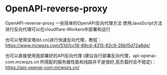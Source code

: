 # OpenAPI-reverse-proxy
OpenAPI-reverse-proxy 一些简单的OpenAPI反向代理方法
使用JavaScript方法进行反向代理可以在cloudflare-Workers中部署和运行

也可以使用宝塔(bt.cn)进行快速反向代理，教程：
<a href="https://www.mcwqzs.com/51d7cc18-89cd-4315-82c9-26b15d72a6de/" target="_black">https://www.mcwqzs.com/51d7cc18-89cd-4315-82c9-26b15d72a6de/</a>

也可以直接使用我部署好的API反向代理
(建议自行部署反向代理，api-openai-com.mcwqzs.cn 所搭配的服务器性能和线路并不是很好,高负载时会不稳定)：
<a href="https://api-openai-com.mcwqzs.cn/" target="_black">https://api-openai-com.mcwqzs.cn/</a>
